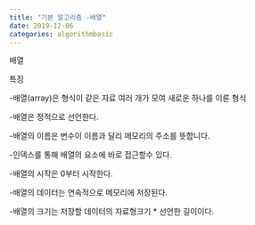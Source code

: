 ```yaml
---
title: "기본 알고리즘 -배열"
date: 2019-12-06
categories: algorithmbasic
---
```


배열 

특징 
  
-배열(array)은 형식이 같은 자료 여러 개가 모여 새로운 하나를 이룬 형식
 
-배열은 정적으로 선언한다.
 
-배열의 이름은 변수이 이름과 달리 메모리의 주소를 뜻합니다.
 
-인덱스를 통해 배열의 요소에 바로 접근할수 있다.
 
-배열의 시작은 0부터 시작한다. 
 
-배열의 데이터는 연속적으로 메모리에 저장된다.
 
-배열의 크기는  저장할 데이터의 자료형크기 * 선언한 길이이다.
